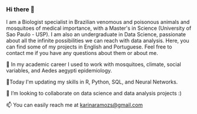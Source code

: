 ### Hi there 👋

I am a Biologist specialist in Brazilian venomous and poisonous animals and mosquitoes of medical importance, with a Master's in Science (University of Sao Paulo - USP). I am also an undergraduate in Data Science, passionate about all the infinite possibilities we can reach with data analysis. Here, you can find some of my projects in English and Portuguese. Feel free to contact me if you have any questions about them or about me.

🔭 In my academic career I used to work with mosquitoes, climate, social variables, and Aedes aegypti epidemiology.

🌱Today I'm updating my skills in R, Python, SQL, and Neural Networks.

🤝 I’m looking to collaborate on data science and data analysis projects :)

📫 You can easily reach me at karinaramozs@gmail.com
